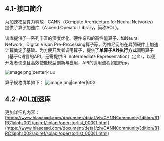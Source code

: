 
## 4.1-接口简介

为加速模型算力释放，CANN（Compute Architecture for Neural Networks）提供了算子加速库（Ascend Operator Library，简称AOL）。

该库提供了一系列丰富的深度优化、硬件亲和的高性能算子，如Neural Network、Digital Vision Pre-Processing算子等，为神经网络在昇腾硬件上加速计算奠定了基础。为方便开发者调用算子，提供了**单算子API执行方式**调用算子（基于C语言的API，无需提供IR（Intermediate Representation）定义），以便开发者快速且高效使能模型创新与应用，API的调用流程如图所示。

![image.png|center|400](https://cdn.jsdelivr.net/gh/NEUQer-xing/Markdown_images@master/images-2/20250427145908.png)

算子规格清单如下：
![image.png|center|600](https://cdn.jsdelivr.net/gh/NEUQer-xing/Markdown_images@master/images-2/20250427150022.png)

## 4.2-AOL加速库

更加详细的内容：[https://www.hiascend.com/document/detail/zh/CANNCommunityEdition/81RC1alpha002/apiref/aolapi/operatorlist_00001.html](https://www.hiascend.com/document/detail/zh/CANNCommunityEdition/81RC1alpha002/apiref/aolapi/operatorlist_00001.html)



















